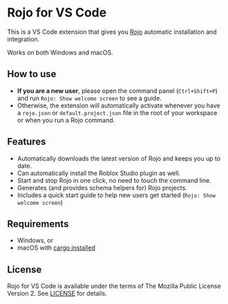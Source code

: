 # Rojo for VS Code

This is a VS Code extension that gives you [Rojo](https://github.com/rojo-rbx/rojo) automatic installation and integration.

Works on both Windows and macOS.

## How to use

- **If you are a new user**, please open the command panel (`Ctrl+Shift+P`) and run `Rojo: Show welcome screen` to see a guide.
- Otherwise, the extension will automatically activate whenever you have a `rojo.json` or `default.project.json` file in the root of your workspace or when you run a Rojo command.

## Features

- Automatically downloads the latest version of Rojo and keeps you up to date.
- Can automatically install the Roblox Studio plugin as well.
- Start and stop Rojo in one click, no need to touch the command line.
- Generates (and provides schema helpers for) Rojo projects.
- Includes a quick start guide to help new users get started (`Rojo: Show welcome screen`)

## Requirements

- Windows, or
- macOS with [cargo installed](https://doc.rust-lang.org/cargo/getting-started/installation.html)

## License

Rojo for VS Code is available under the terms of The Mozilla Public License Version 2. See [LICENSE](LICENSE) for details.
